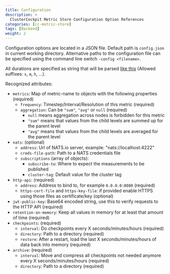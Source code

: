 ```yaml
---
title: Configuration
description: >
  ClusterCockpit Metric Store Configuration Option References
categories: [cc-metric-store]
tags: [Backend]
weight: 2
---
```


Configuration options are located in a JSON file. Default path is `config.json`
in current working directory. Alternative paths to the configuration file can be
specified using the command line switch `-config <filename>`.

All durations are specified as string that will be parsed [like
this](https://pkg.go.dev/time#ParseDuration) (Allowed suffixes: `s`, `m`, `h`,
...).

Recognized attributes:

- `metrics`: Map of metric-name to objects with the following properties
(required)
  - `frequency`: Timestep/Interval/Resolution of this metric (required)
  - `aggregation`: Can be `"sum"`, `"avg"` or `null` (required)
    - `null` means aggregation across nodes is forbidden for this metric
    - `"sum"` means that values from the child levels are summed up for the
    parent level
    - `"avg"` means that values from the child levels are averaged for the
    parent level
- `nats`: (optional)
  - `address`: Url of NATS.io server, example: "nats://localhost:4222"
  - `creds-file-path`: Path to a NATS credentials file
  - `subscriptions` (array of objects):
    - `subscribe-to`: Where to expect the measurements to be published
    - `cluster-tag`: Default value for the cluster tag
- `http-api`: (required)
  - `address`: Address to bind to, for example `0.0.0.0:8080` (required)
  - `https-cert-file` and `https-key-file`:  if provided enable HTTPS
  using those files as certificate/key (optional)
- `jwt-public-key`: Base64 encoded string, use this to verify requests to the
HTTP API (required)
- `retention-on-memory`: Keep all values in memory for at least that amount of
time (required)
- `checkpoints`: (required)
  - `interval`: Do checkpoints every X seconds/minutes/hours (required)
  - `directory`: Path to a directory (required)
  - `restore`: After a restart, load the last X seconds/minutes/hours of data
  back into memory (required)
- `archive`: (required)
  - `interval`: Move and compress all checkpoints not needed anymore every X
  seconds/minutes/hours (required)
  - `directory`: Path to a directory (required)
